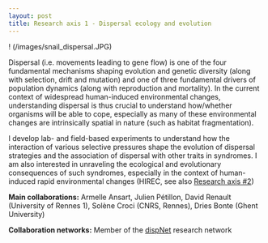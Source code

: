 ```yaml
---
layout: post
title: Research axis 1 - Dispersal ecology and evolution
---
```



! (/images/snail_dispersal.JPG)

Dispersal (i.e. movements leading to gene flow) is one of the four fundamental mechanisms shaping evolution and genetic diversity (along with selection, drift and mutation) and one of three fundamental drivers of population dynamics (along with reproduction and mortality). In the current context of widespread human-induced environmental changes, understanding dispersal is thus crucial to understand how/whether organisms will be able to cope, especially as many of these environmental changes are intrinsically spatial in nature (such as habitat fragmentation).

I develop lab- and field-based experiments to understand how the interaction of various selective pressures shape the evolution of dispersal strategies and the association of dispersal with other traits in syndromes. I am also interested in unraveling the ecological and evolutionary consequences of such syndromes, especially in the context of human-induced rapid environmental changes (HIREC, see also <a href="https://mdahirel.github.io/urbanecology"> Research axis #2</a>)

**Main collaborations:** Armelle Ansart, Julien Pétillon, David Renault (University of Rennes 1), Solène Croci (CNRS, Rennes), Dries Bonte (Ghent University)

**Collaboration networks:** Member of the [dispNet](https://dispnet.github.io/) research network
